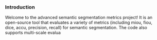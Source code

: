 ### Introduction

Welcome to the advanced semantic segmentation metrics project! It is an open-source tool that evaluates a variety of metrics (including miou, fiou, dice, accu, precision, recall) for semantic segmentation. The code also supports multi-scale evalua